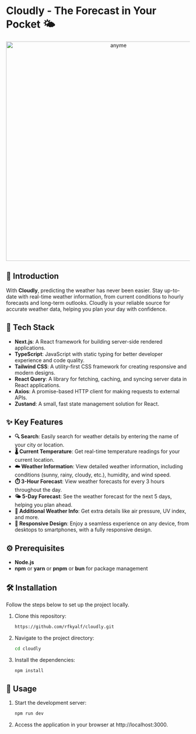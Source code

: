 # Cloudly - The Forecast in Your Pocket 🌤️

<div align="center" width="100%">
   <img width="600" alt="anyme" src="https://i.imgur.com/1WF7vKC.png">
</div>

## 🌟 Introduction

With **Cloudly**, predicting the weather has never been easier. Stay up-to-date with real-time weather information, from current conditions to hourly forecasts and long-term outlooks. Cloudly is your reliable source for accurate weather data, helping you plan your day with confidence.

## 🧰 Tech Stack

- **Next.js**: A React framework for building server-side rendered applications.
- **TypeScript**: JavaScript with static typing for better developer experience and code quality.
- **Tailwind CSS**: A utility-first CSS framework for creating responsive and modern designs.
- **React Query**: A library for fetching, caching, and syncing server data in React applications.
- **Axios**: A promise-based HTTP client for making requests to external APIs.
- **Zustand**: A small, fast state management solution for React.

## ✨ Key Features

- **🔍 Search**: Easily search for weather details by entering the name of your city or location.
- **🌡️ Current Temperature**: Get real-time temperature readings for your current location.
- **☁️ Weather Information**: View detailed weather information, including conditions (sunny, rainy, cloudy, etc.), humidity, and wind speed.
- **⏱️ 3-Hour Forecast**: View weather forecasts for every 3 hours throughout the day.
- **🌤️ 5-Day Forecast**: See the weather forecast for the next 5 days, helping you plan ahead.
- **💨 Additional Weather Info**: Get extra details like air pressure, UV index, and more.
- **📱 Responsive Design**: Enjoy a seamless experience on any device, from desktops to smartphones, with a fully responsive design.

## ⚙️ Prerequisites

- **Node.js**
- **npm** or **yarn** or **pnpm** or **bun** for package management

## 🛠️ Installation

Follow the steps below to set up the project locally.

1. Clone this repository:

   ```bash
   https://github.com/rfkyalf/cloudly.git
   ```

2. Navigate to the project directory:

   ```bash
   cd cloudly
   ```
3. Install the dependencies:

   ```bash
   npm install
   ```

## 🚀 Usage

1. Start the development server:

   ```bash
   npm run dev
   ```
2. Access the application in your browser at http://localhost:3000.
